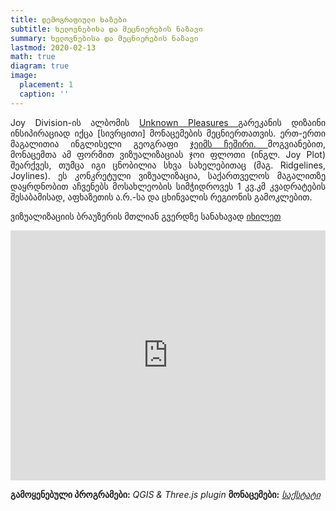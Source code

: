```yaml
---
title: დემოგრაფიული ხაზები
subtitle: ხელოვნებისა და მეცნიერების ნაზავი
summary: ხელოვნებისა და მეცნიერების ნაზავი
lastmod: 2020-02-13
math: true
diagram: true
image:
  placement: 1
  caption: ''
---
```

<style>
  img {
    transition:transform 0.25s ease;
    filter: grayscale(100%);
}
  img:hover {
    filter: grayscale(0);
}
</style>

<p align="justify">
Joy Division-ის ალბომის <a href="https://en.wikipedia.org/wiki/Unknown_Pleasures"> Unknown Pleasures </a> გარეკანის დიზაინი ინსიპირაციად იქცა [სივრცითი] მონაცემების მეცნიერთათვის. ერთ-ერთი მაგალითია ინგლისელი გეოგრაფი <a href="http://spatial.ly/2017/07/joy-division-population-surfaces-and-pioneering-electronic-cartography/">ჯეიმს ჩეშირი. </a> მოგვიანებით, მონაცემთა ამ ფორმით ვიზუალიზაციას ჯოი ფლოთი (ინგლ. Joy Plot) შეარქვეს, თუმცა იგი ცნობილია სხვა სახელებითაც (მაგ. Ridgelines, Joylines). 
ეს კონკრეტული ვიზუალიზაცია, საქართველოს მაგალითზე დაყრდნობით აჩვენებს მოსახლეობის სიმჭიდროვეს 1 კვ.კმ კვადრატების შესაბამისად, აფხაზეთის ა.რ.-სა და ცხინვალის რეგიონის გამოკლებით.</p>

<p align="justify">
ვიზუალიზაციის ბრაუზერის მთლიან გვერდზე სანახავად <a href="https://geojoylines.github.io/"> იხილეთ </a></p>

<div>
<iframe src="https://geojoylines.github.io/" style="border:0px #ffffff none;" name="myiFrame" scrolling="no" frameborder="1" marginheight="0px" marginwidth="0px" height="400px" width=100% allowfullscreen></iframe>
</div>

**გამოყენებული პროგრამები:** _QGIS & Three.js plugin_ 
**მონაცემები:** [_საქსტატი_](http://gis.geostat.ge/GeoMap/layersw/index.html)